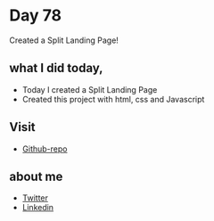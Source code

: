# Day 78

Created a Split Landing Page!


## what I did today,

 - Today I created a Split Landing Page
 - Created this project with html, css and Javascript


## Visit

 - [Github-repo](https://github.com/KaranChandekar/50projects50days/tree/master/split-landing-page)

 
## about me

 - [Twitter](https://twitter.com/karan_chandekar)
 - [Linkedin](https://www.linkedin.com/in/karan-chandekar-a87263219/)


